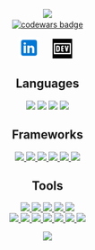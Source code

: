 <p align="center">
  <img src = "https://github-readme-stats.vercel.app/api?username=pvobrien&show_icons=true&theme=gotham"><br>
  <a target="_blank" href="https://www.codewars.com/users/PVOBrien"><img src="https://www.codewars.com/users/PVOBrien/badges/large" alt="codewars badge" /></a> <br>
</p>

<p align="center">
<!-- I have a theory that GitHub does not support the ability to open a link in a new tab. I could only find evidence that it is not possible. -->
<a href="https://www.linkedin.com/in/pvovideo/" target="_blank" rel="noopener noreferrer"><img height="38" src="./images/linkedin.png"></a>&nbsp;&nbsp;
<a href="mailto:pvovideo@outlook.com" target="_blank" rel="noopener noreferrer"><src="./images/mail_center.png"></a>&nbsp;&nbsp;
<a href="https://dev.to/hexxking" target="_blank" rel="noopener noreferrer"><img height="35" src="./images/dev.png"></a>&nbsp;&nbsp;
</p>

<h2 align="center" id="Lang">Languages</h2>
<p align="center">
  <a href = "#Lang"><img src = "https://img.shields.io/badge/-Java-5382a1?style=flat&logo=java&logoColor=f8a520"></a>
  <a href = "#Lang"><img src = "https://img.shields.io/badge/-JavaScript-323330?style=flat&logo=javascript&logoColor=f0db4f"></a>
  <a href = "#Lang"><img src = "https://img.shields.io/badge/-HTML5-E34F26?style=flat&logo=html5&logoColor=white"></a>
  <a href = "#Lang"><img src = "https://img.shields.io/badge/-CSS3-1572B6?style=flat&logo=css3&logoColor=white"></a>   
</p>

<h2 align="center">Frameworks</h2>
<p align="center">
  <a href="#Lang">
    <img src="https://img.shields.io/badge/jQuery%20-%230769AD.svg?style=flat&logo=jquery&logoColor=00c8ff">
    <img src="https://img.shields.io/badge/Bootstrap%20-%23563d7C.svg?style=flat&logo=bootstrap&logoColor=00c8ff">
    <img src="https://img.shields.io/badge/-Express.js-787878?style=flat">
    <img src="https://img.shields.io/badge/Spring-%6db33f.svg?style=flat&logo=Spring&logoColor=white">  
    <img src="http://img.shields.io/badge/-Amplify-000000?style=flat&logo=aws-amplify">
    <img src="http://img.shields.io/badge/-React-000000?style=flat&logo=react&color=5684FD">
  </a>
</p>

<h2 align="center">Tools</h2>
<p align="center">
  <a href="#Lang">
    <img src="http://img.shields.io/badge/-Github-000000?style=flat&logo=github&logoColor=FFFFFF">
    <img src="http://img.shields.io/badge/-VS%20Code-0078d7?style=flat&logo=visual%20studio%20code&logoColor=white">
    <img src="http://img.shields.io/badge/-IntelliJ-000000?style=flat&logo=jetbrains&logoColor=white"> 
    <img src="https://img.shields.io/badge/Android Studio-073042.svg?style=flat&logo=android&logoColor=3ddc84">
    <img src="https://img.shields.io/badge/-Node.js-3C873A?style=flat&logo=Node.js&logoColor=white">
    <br>
    <img src="http://img.shields.io/badge/-Heroku-430098?style=flat&logo=heroku&logoColor=white">
    <img src="https://img.shields.io/badge/AWS%20-232F3E.svg?style=flat&logo=amazon&logoColor=FEBD69">
    <img src="https://img.shields.io/badge/Firebase-232F3E.svg?style=flat&logo=firebase&logoColor=Ffa611">
    <img src="https://img.shields.io/badge/SQL-f29111?style=flat&logo=SQL&logoColor=00c8ff">
    <img src="https://img.shields.io/badge/GraphQL-000000?style=flat&logo=GraphQL&logoColor=e535ab">
    <img src="https://img.shields.io/badge/Postgres-585858.svg?style=flat&logo=postgresql&logoColor=00c8ff">
    <img src="https://img.shields.io/badge/Postman-ffffff.svg?style=flat&logo=postman&logoColor=EF5B25">
  </a>
 </p>

<p align="center">
<img src="https://github-readme-stats.vercel.app/api/top-langs/?username=pvobrien&layout=compact&theme=gotham&card_width=800">
</p>

<!-- <p align="center"><img src="https://github-readme-streak-stats.herokuapp.com/?user=pvobrien&theme=onedark" alt="paul vincent" /></p> -->
<!-- <p align="center"> 
  <a href="https://github.com/ryo-ma/github-profile-trophy"><img src="https://github-profile-trophy.vercel.app/?username=pvobrien"alt="pvobrien"/></a> -->
</p>
<!-- <p align="center"><img src="https://komarev.com/ghpvc/?username=pvobrien&label=Profile%20views&color=0e75b6&style=flat" alt="daviddicken"/></p> -->

<!--
Leetcode path<a href="https://leetcode.com/daviddicken/"><img src="https://upload.wikimedia.org/wikipedia/commons/a/ab/LeetCode_logo_white_no_text.svg" alt="LeetCode" width="50" height="50"/></a>
HackerRank path <a href="https://www.hackerrank.com/davidfromseattle/hackos"><img src="https://upload.wikimedia.org/wikipedia/commons/6/65/HackerRank_logo.png" alt="HackerRank" width="70" height="70"/></a>
-->
